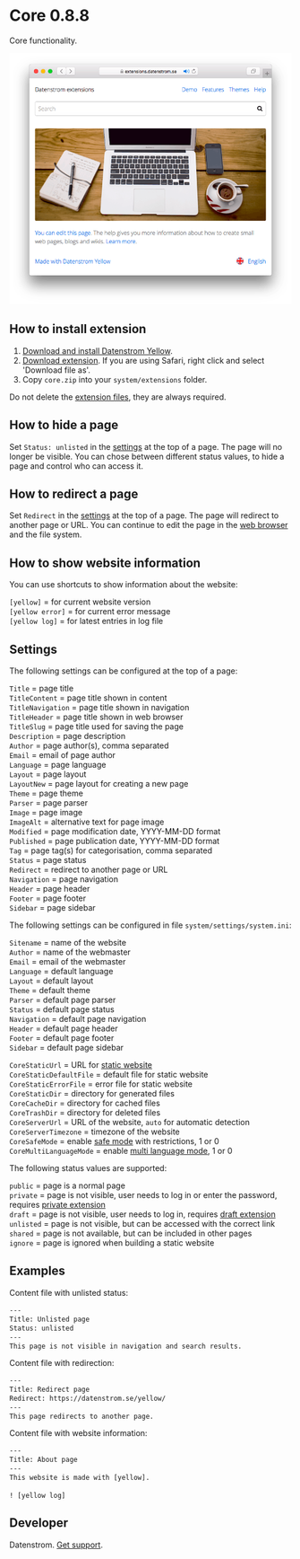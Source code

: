Core 0.8.8
==========
Core functionality.

<p align="center"><img src="core-screenshot.png?raw=true" alt="Screenshot"></p>

## How to install extension

1. [Download and install Datenstrom Yellow](https://github.com/datenstrom/yellow/).
2. [Download extension](https://github.com/datenstrom/yellow-extensions/raw/master/zip/core.zip). If you are using Safari, right click and select 'Download file as'.
3. Copy `core.zip` into your `system/extensions` folder.

Do not delete the [extension files](extension.ini), they are always required.

## How to hide a page

Set `Status: unlisted` in the [settings](#settings) at the top of a page. The page will no longer be visible. You can chose between different status values, to hide a page and control who can access it.

## How to redirect a page

Set `Redirect` in the [settings](#settings) at the top of a page. The page will redirect to another page or URL. You can continue to edit the page in the [web browser](https://github.com/datenstrom/yellow-extensions/tree/master/features/edit) and the file system.

## How to show website information

You can use shortcuts to show information about the website:

`[yellow]` = for current website version  
`[yellow error]` = for current error message  
`[yellow log]` = for latest entries in log file  

## Settings

The following settings can be configured at the top of a page:

`Title` = page title  
`TitleContent` = page title shown in content  
`TitleNavigation` = page title shown in navigation  
`TitleHeader` = page title shown in web browser  
`TitleSlug` = page title used for saving the page  
`Description` = page description  
`Author` = page author(s), comma separated  
`Email` = email of page author  
`Language` = page language  
`Layout` = page layout  
`LayoutNew` = page layout for creating a new page  
`Theme` = page theme  
`Parser` = page parser  
`Image` = page image  
`ImageAlt` = alternative text for page image  
`Modified` = page modification date, YYYY-MM-DD format  
`Published` = page publication date, YYYY-MM-DD format  
`Tag` = page tag(s) for categorisation, comma separated  
`Status` = page status  
`Redirect` = redirect to another page or URL  
`Navigation` = page navigation  
`Header` = page header  
`Footer` = page footer  
`Sidebar` = page sidebar  

The following settings can be configured in file `system/settings/system.ini`:

`Sitename` = name of the website  
`Author` = name of the webmaster  
`Email` = email of the webmaster  
`Language` = default language  
`Layout` = default layout  
`Theme` = default theme  
`Parser` = default page parser  
`Status` = default page status  
`Navigation` = default page navigation  
`Header` = default page header  
`Footer` = default page footer  
`Sidebar` = default page sidebar  

`CoreStaticUrl` = URL for [static website](https://github.com/datenstrom/yellow-extensions/tree/master/features/command)  
`CoreStaticDefaultFile` =  default file for static website  
`CoreStaticErrorFile` = error file for static website  
`CoreStaticDir` = directory for generated files  
`CoreCacheDir` = directory for cached files  
`CoreTrashDir` = directory for deleted files  
`CoreServerUrl` = URL of the website, `auto` for automatic detection    
`CoreServerTimezone` = timezone of the website  
`CoreSafeMode` = enable [safe mode](https://extensions.datenstrom.se/help/security-configuration#safe-mode) with restrictions, 1 or 0  
`CoreMultiLanguageMode` = enable [multi language mode](https://extensions.datenstrom.se/help/language-configuration#multi-language-mode), 1 or 0  

The following status values are supported:

`public` = page is a normal page  
`private` = page is not visible, user needs to log in or enter the password, requires [private extension](https://github.com/schulle4u/yellow-extensions-schulle4u/tree/master/private)  
`draft` = page is not visible, user needs to log in, requires [draft extension](https://github.com/datenstrom/yellow-extensions/tree/master/features/draft)  
`unlisted` = page is not visible, but can be accessed with the correct link  
`shared` = page is not available, but can be included in other pages  
`ignore` = page is ignored when building a static website  

## Examples

Content file with unlisted status:

    ---
    Title: Unlisted page
    Status: unlisted
    ---
    This page is not visible in navigation and search results.

Content file with redirection:

    ---
    Title: Redirect page
    Redirect: https://datenstrom.se/yellow/
    ---
    This page redirects to another page.

Content file with website information:

    ---
    Title: About page
    ---
    This website is made with [yellow].

    ! [yellow log]

## Developer

Datenstrom. [Get support](https://extensions.datenstrom.se/help/).
